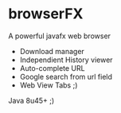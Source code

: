 # browserFX
A powerful javafx web browser

  - Download manager
  - Independient History viewer
  - Auto-complete URL 
  - Google search from url field
  - Web View Tabs ;)
  
Java 8u45+ ;)
